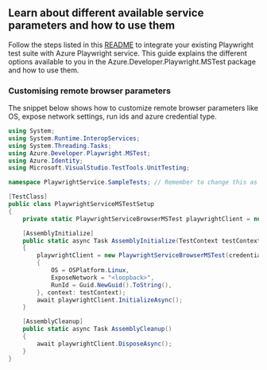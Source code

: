 ## Learn about different available service parameters and how to use them

Follow the steps listed in this [README](https://github.com/Azure/azure-sdk-for-net/tree/main/sdk/loadtestservice/Azure.Developer.Playwright.MSTest/README.md) to integrate your existing Playwright test suite with Azure Playwright service.
This guide explains the different options available to you in the Azure.Developer.Playwright.MSTest package and how to use them.

### Customising remote browser parameters

The snippet below shows how to customize remote browser parameters like OS, expose network settings, run ids and azure credential type.

```C# Snippet:MSTest_Sample2_CustomisingServiceParameters
using System;
using System.Runtime.InteropServices;
using System.Threading.Tasks;
using Azure.Developer.Playwright.MSTest;
using Azure.Identity;
using Microsoft.VisualStudio.TestTools.UnitTesting;

namespace PlaywrightService.SampleTests; // Remember to change this as per your project namespace

[TestClass]
public class PlaywrightServiceMSTestSetup
{
    private static PlaywrightServiceBrowserMSTest playwrightClient = null!;

    [AssemblyInitialize]
    public static async Task AssemblyInitialize(TestContext testContext)
    {
        playwrightClient = new PlaywrightServiceBrowserMSTest(credential: new ManagedIdentityCredential(), options: new Azure.Developer.Playwright.PlaywrightServiceBrowserClientOptions()
        {
            OS = OSPlatform.Linux,
            ExposeNetwork = "<loopback>",
            RunId = Guid.NewGuid().ToString(),
        }, context: testContext);
        await playwrightClient.InitializeAsync();
    }

    [AssemblyCleanup]
    public static async Task AssemblyCleanup()
    {
        await playwrightClient.DisposeAsync();
    }
}
```
